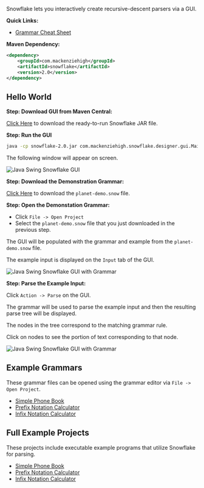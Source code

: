 Snowflake lets you interactively create recursive-descent parsers via a GUI.

**Quick Links:**
+ [Grammar Cheat Sheet](examples/CheatSheet.md)

**Maven Dependency:**

```xml
<dependency>
    <groupId>com.mackenziehigh</groupId>
    <artifactId>snowflake</artifactId>
    <version>2.0</version>
</dependency>
```

## Hello World

**Step: Download GUI from Maven Central:**

[Click Here](https://repo.maven.apache.org/maven2/com/mackenziehigh/snowflake/2.0/snowflake-2.0.jar) to download the ready-to-run Snowflake JAR file.

**Step: Run the GUI**

```bash
java -cp snowflake-2.0.jar com.mackenziehigh.snowflake.designer.gui.MainWindow
```

The following window will appear on screen.

![Java Swing Snowflake GUI][window1]

[window1]: https://www.mackenziehigh.com/snowflake/v2_0/intro/Window_1.png

**Step: Download the Demonstration Grammar:**

[Click Here](https://www.mackenziehigh.com/snowflake/v2_0/grammars/planet-demo.snow) to download the `planet-demo.snow` file.

**Step: Open the Demonstation Grammar:**

+ Click `File -> Open Project`
+ Select the `planet-demo.snow` file that you just downloaded in the previous step.

The GUI will be populated with the grammar and example from the `planet-demo.snow` file.

The example input is displayed on the `Input` tab of the GUI.

![Java Swing Snowflake GUI with Grammar][window2]

[window2]: https://www.mackenziehigh.com/snowflake/v2_0/intro/Window_2.png

**Step: Parse the Example Input:**

Click `Action -> Parse` on the GUI.

The grammar will be used to parse the example input and then the resulting parse tree will be displayed.

The nodes in the tree correspond to the matching grammar rule.

Click on nodes to see the portion of text corresponding to that node.

![Java Swing Snowflake GUI with Grammar][window4]

[window4]: https://www.mackenziehigh.com/snowflake/v2_0/intro/Window_4.png

## Example Grammars

These grammar files can be opened using the grammar editor via `File -> Open Project`.

+ [Simple Phone Book](https://www.mackenziehigh.com/snowflake/v2_0/grammars/phonebook.snow)
+ [Prefix Notation Calculator](https://www.mackenziehigh.com/snowflake/v2_0/grammars/prefix.snow)
+ [Infix Notation Calculator](https://www.mackenziehigh.com/snowflake/v2_0/grammars/infix.snow)

## Full Example Projects

These projects include executable example programs that utilize Snowflake for parsing.

+ [Simple Phone Book](examples/phonebook-example/)
+ [Prefix Notation Calculator](examples/prefix-calculator-example)
+ [Infix Notation Calculator](examples/infix-calculator-example)
